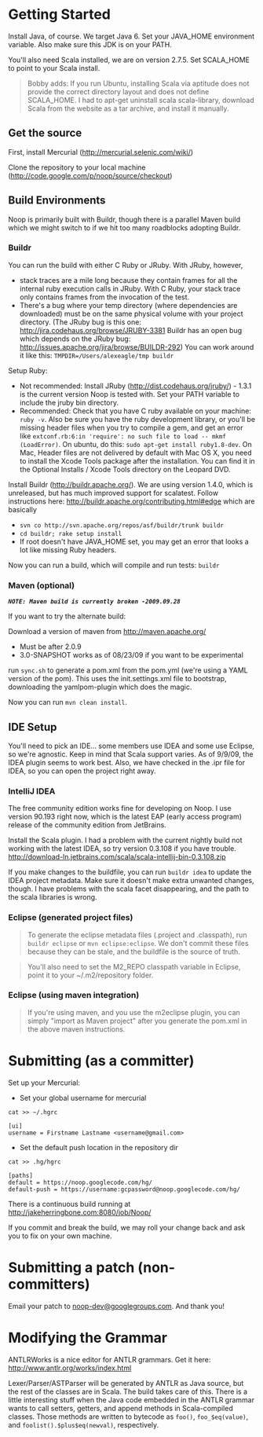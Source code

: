 # Getting Started #

Install Java, of course. We target Java 6. Set your JAVA\_HOME environment variable. Also make sure this JDK is on your PATH.

You'll also need Scala installed, we are on version 2.7.5. Set SCALA\_HOME to point to your Scala install.

> Bobby adds: If you run Ubuntu, installing Scala via aptitude does not provide the correct directory layout
> and does not define SCALA\_HOME. I had to apt-get uninstall scala scala-library, download Scala from
> the website as a tar archive, and install it manually.

## Get the source ##

First, install Mercurial (http://mercurial.selenic.com/wiki/)

Clone the repository to your local machine (http://code.google.com/p/noop/source/checkout)

## Build Environments ##

Noop is primarily built with Buildr, though there is a parallel Maven build which we might switch to if we hit too many roadblocks adopting Buildr.

### Buildr ###

You can run the build with either C Ruby or JRuby. With JRuby, however,
  * stack traces are a mile long because they contain frames for all the internal ruby execution calls in JRuby. With C Ruby, your stack trace only contains frames from the invocation of the test.
  * There's a bug where your temp directory (where dependencies are downloaded) must be on the same physical volume with your project directory. (The JRuby bug is this one: http://jira.codehaus.org/browse/JRUBY-3381 Buildr has an open bug which depends on the JRuby bug: http://issues.apache.org/jira/browse/BUILDR-292) You can work around it like this: `TMPDIR=/Users/alexeagle/tmp buildr`

Setup Ruby:
  * Not recommended: Install JRuby (http://dist.codehaus.org/jruby/) - 1.3.1 is the current version Noop is tested with. Set your PATH variable to include the jruby bin directory.
  * Recommended: Check that you have C ruby available on your machine: `ruby -v`. Also be sure you have the ruby development library, or you'll be missing header files when you try to compile a gem, and get an error like `extconf.rb:6:in 'require': no such file to load -- mkmf (LoadError)`. On ubuntu, do this: `sudo apt-get install ruby1.8-dev`. On Mac, Header files are not delivered by default with Mac OS X, you need to install the Xcode Tools package after the installation. You can find it in the Optional Installs / Xcode Tools directory on the Leopard DVD.

Install Buildr (http://buildr.apache.org/). We are using version 1.4.0, which is unreleased, but has much improved support for scalatest. Follow instructions here: http://buildr.apache.org/contributing.html#edge
which are basically
  * `svn co http://svn.apache.org/repos/asf/buildr/trunk buildr`
  * `cd buildr; rake setup install`
  * If root doesn't have JAVA\_HOME set, you may get an error that looks a lot like missing Ruby headers.

Now you can run a build, which will compile and run tests: `buildr`

### Maven (optional) ###
**_`NOTE: Maven build is currently broken -2009.09.28`_**

If you want to try the alternate build:

Download a version of maven from http://maven.apache.org/
  * Must be after 2.0.9
  * 3.0-SNAPSHOT works as of 08/23/09 if you want to be experimental

run `sync.sh` to generate a pom.xml from the pom.yml (we're using a YAML version of the pom). This uses the init.settings.xml file to bootstrap, downloading the yamlpom-plugin which does the magic.

Now you can run `mvn clean install`.

## IDE Setup ##

You'll need to pick an IDE... some members use IDEA and some use Eclipse, so we're agnostic. Keep in mind that Scala support varies. As of 9/9/09, the IDEA plugin seems to work best. Also, we have checked in the .ipr file for IDEA, so you can open the project right away.

### IntelliJ IDEA ###
The free community edition works fine for developing on Noop. I use version 90.193 right now, which is the latest EAP (early access program) release of the community edition from JetBrains.

Install the Scala plugin. I had a problem with the current nightly build not working with the latest IDEA, so try version 0.3.108 if you have trouble.
http://download-ln.jetbrains.com/scala/scala-intellij-bin-0.3.108.zip

If you make changes to the buildfile, you can run `buildr idea` to update the IDEA project metadata. Make sure it doesn't make extra unwanted changes, though. I have problems with the scala facet disappearing, and the path to the scala libraries is wrong.

### Eclipse (generated project files) ###

> To generate the eclipse metadata files (.project and .classpath), run `buildr eclipse` or `mvn eclipse:eclipse`. We don't commit these files because they can be stale, and the buildfile is the source of truth.

> You'll also need to set the M2\_REPO classpath variable in Eclipse, point it to your ~/.m2/repository folder.

### Eclipse (using maven integration) ###

> If you're using maven, and you use the m2eclipse plugin, you can simply "import as Maven project" after you generate the pom.xml in the above maven instructions.

# Submitting (as a committer) #

Set up your Mercurial:
  * Set your global username for mercurial
```
cat >> ~/.hgrc

[ui]
username = Firstname Lastname <username@gmail.com>
```
  * Set the default push location in the repository dir
```
cat >> .hg/hgrc

[paths]
default = https://noop.googlecode.com/hg/
default-push = https://username:gcpassword@noop.googlecode.com/hg/
```

There is a continuous build running at http://jakeherringbone.com:8080/job/Noop/

If you commit and break the build, we may roll your change back and ask you to fix on your own machine.

# Submitting a patch (non-committers) #
Email your patch to noop-dev@googlegroups.com. And thank you!

# Modifying the Grammar #

ANTLRWorks is a nice editor for ANTLR grammars. Get it here: http://www.antlr.org/works/index.html

Lexer/Parser/ASTParser will be generated by ANTLR as Java source, but the rest of the classes are in Scala. The build takes care of this. There is a little interesting stuff when the Java code embedded in the ANTLR grammar wants to call setters, getters, and append methods in Scala-compiled classes. Those methods are written to bytecode as `foo()`, `foo_$eq(value)`, and `foolist().$plus$eq(newval)`, respectively.